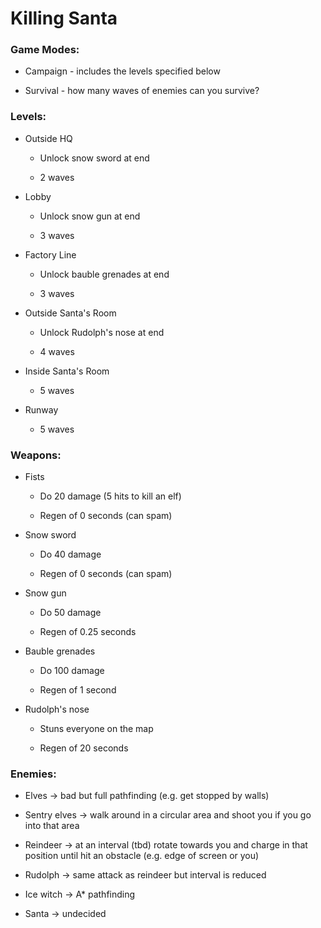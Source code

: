 # **Killing Santa**

### Game Modes:

- Campaign - includes the levels specified below

- Survival - how many waves of enemies can you survive?

### Levels:

- Outside HQ

	-  Unlock snow sword at end

	- 2 waves

- Lobby

	- Unlock snow gun at end

	- 3 waves

- Factory Line

	- Unlock bauble grenades at end

	- 3 waves

- Outside Santa's Room

	- Unlock Rudolph's nose at end

	- 4 waves

- Inside Santa's Room

	- 5 waves

- Runway

	- 5 waves

### Weapons:

- Fists

	- Do 20 damage (5 hits to kill an elf)

	- Regen of 0 seconds (can spam)

- Snow sword

	- Do 40 damage

	- Regen of 0 seconds (can spam)

- Snow gun

	- Do 50 damage

	- Regen of 0.25 seconds

- Bauble grenades

	- Do 100 damage

	- Regen of 1 second

- Rudolph's nose

	- Stuns everyone on the map

	- Regen of 20 seconds

### Enemies:

- Elves -> bad but full pathfinding (e.g. get stopped by walls)

- Sentry elves -> walk around in a circular area and shoot you if you go into that area

- Reindeer -> at an interval (tbd) rotate towards you and charge in that position until hit an obstacle (e.g. edge of screen or you)

- Rudolph -> same attack as reindeer but interval is reduced

- Ice witch -> A* pathfinding

- Santa -> undecided